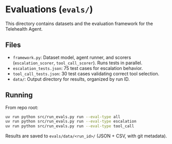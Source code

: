 # Evaluations (`evals/`)

This directory contains datasets and the evaluation framework for the Telehealth Agent.

## Files

- `framework.py`: Dataset model, agent runner, and scorers (`escalation_scorer`, `tool_call_scorer`). Runs tests in parallel.
- `escalation_tests.json`: 75 test cases for escalation behavior.
- `tool_call_tests.json`: 30 test cases validating correct tool selection.
- `data/`: Output directory for results, organized by run ID.

## Running

From repo root:

```bash
uv run python src/run_evals.py run --eval-type all
uv run python src/run_evals.py run --eval-type escalation
uv run python src/run_evals.py run --eval-type tool_call
```

Results are saved to `evals/data/<run_id>/` (JSON + CSV, with git metadata).
